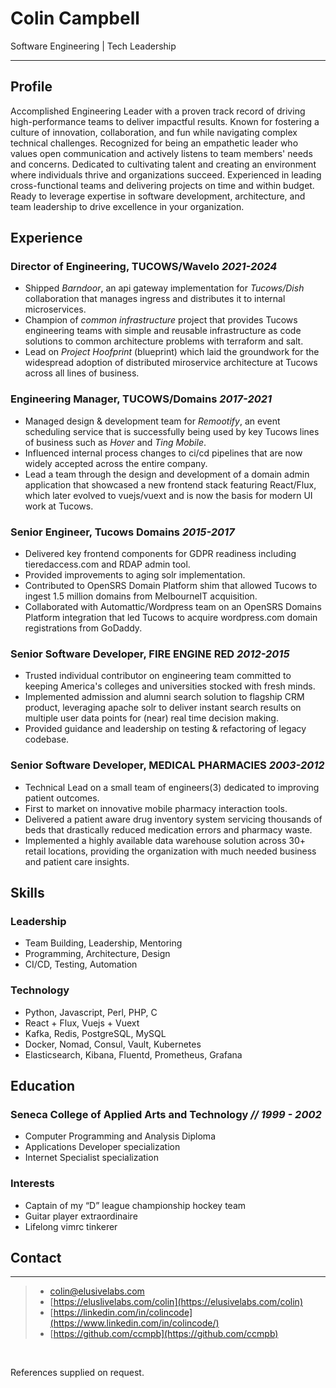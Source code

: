 # Colin Campbell
<!-- # Software Engineer -->
<!-- #### Toronto, CANADA -->
Software Engineering | Tech Leadership
<!-- ### Resume -->

--- 

## Profile

Accomplished Engineering Leader with a proven track record of driving high-performance teams to deliver impactful results. Known for fostering a culture of innovation, collaboration, and fun while navigating complex technical challenges. Recognized for being an empathetic leader who values open communication and actively listens to team members' needs and concerns. Dedicated to cultivating talent and creating an environment where individuals thrive and organizations succeed. Experienced in leading cross-functional teams and delivering projects on time and within budget. Ready to leverage expertise in software development, architecture, and team leadership to drive excellence in your organization.

## Experience
### Director of Engineering, TUCOWS/Wavelo _2021-2024_

* Shipped _Barndoor_, an api gateway implementation for _Tucows/Dish_
    collaboration that manages ingress and distributes it to internal microservices.
* Champion of _common infrastructure_ project that provides Tucows engineering
    teams with simple and reusable infrastructure as code solutions to 
    common architecture problems with terraform and salt.
* Lead on _Project Hoofprint_ (blueprint) which laid the groundwork for the 
    widespread adoption of distributed miroservice architecture 
    at Tucows across all lines of business.

### Engineering Manager, TUCOWS/Domains  _2017-2021_

* Managed design & development team for _Remootify_, an event scheduling
    service that is successfully being used by key Tucows lines of business
    such as _Hover_ and _Ting Mobile_.
* Influenced internal process changes to ci/cd pipelines that are now
    widely accepted across the entire company.
* Lead a team through the design and development of a domain admin
    application that showcased a new frontend stack featuring React/Flux, 
    which later evolved to vuejs/vuext and is now the basis for modern UI work at Tucows.

### Senior Engineer, Tucows Domains _2015-2017_

* Delivered key frontend components for GDPR readiness including tieredaccess.com
    and RDAP admin tool.
* Provided improvements to aging solr implementation.
* Contributed to OpenSRS Domain Platform shim that allowed Tucows to ingest 1.5
    million domains from MelbourneIT acquisition.
* Collaborated with Automattic/Wordpress team on an OpenSRS Domains Platform integration
    that led Tucows to acquire wordpress.com domain registrations from GoDaddy.

### Senior Software Developer, FIRE ENGINE RED _2012-2015_

* Trusted individual contributor on engineering team committed to keeping America's
    colleges and universities stocked with fresh minds.
* Implemented admission and alumni search solution to flagship CRM product,
    leveraging apache solr to deliver instant search results on multiple user data
    points for (near) real time decision making. 
* Provided guidance and leadership on testing & refactoring of legacy codebase.

### Senior Software Developer, MEDICAL PHARMACIES _2003-2012_

* Technical Lead on a small team of engineers(3) dedicated to improving patient
    outcomes.
* First to market on innovative mobile pharmacy interaction tools.
* Delivered a patient aware drug inventory system servicing thousands of beds that 
    drastically reduced medication errors and pharmacy waste.
* Implemented a highly available data warehouse solution across 30+ retail
    locations,  providing the organization with much needed business and patient
    care insights.

## Skills
### Leadership
* Team Building, Leadership, Mentoring
* Programming, Architecture, Design
* CI/CD, Testing, Automation

### Technology
* Python, Javascript, Perl, PHP, C
* React + Flux, Vuejs + Vuext
* Kafka, Redis, PostgreSQL, MySQL
* Docker, Nomad, Consul, Vault, Kubernetes
* Elasticsearch, Kibana, Fluentd, Prometheus, Grafana

## Education

### Seneca College of Applied Arts and Technology _// 1999 - 2002_
* Computer Programming and Analysis Diploma
* Applications Developer specialization
* Internet Specialist specialization

### Interests
* Captain of my “D” league championship hockey team
* Guitar player extraordinaire
* Lifelong vimrc tinkerer

## Contact

---

> * <i class="fas fa-envelope"></i> [colin@elusivelabs.com](mailto:colin@emergesource.com)
> * <i class="fas fa-desktop"></i> [https://eluslivelabs.com/colin](https://elusivelabs.com/colin)
> * <i class="fab fa-linkedin-in"></i> [https://linkedin.com/in/colincode](https://www.linkedin.com/in/colincode/)
> * <i class="fab fa-github"></i> [https://github.com/ccmpb](https://github.com/ccmpb)

<br/>

References supplied on request.
